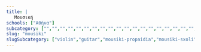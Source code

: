 ```yaml
---
title: |
   Μουσική
schools: ["Αθήνα"]
subcategory: ["","","","","","","","","","","","","","","","","","","","","","","","","","","","","","","","","","","","","","","","","","","",""]
slug: "mousiki"
slugSubcategory: ["violin","guitar","mousiki-propaidia","mousiki-sxoli","moudiko-ergastiri","odeio"]
---
```




